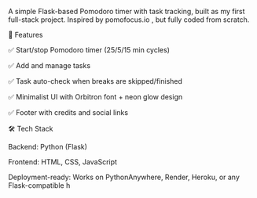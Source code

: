 A simple Flask-based Pomodoro timer with task tracking, built as my first full-stack project. Inspired by pomofocus.io
, but fully coded from scratch.

🚀 Features

✅ Start/stop Pomodoro timer (25/5/15 min cycles)

✅ Add and manage tasks

✅ Task auto-check when breaks are skipped/finished

✅ Minimalist UI with Orbitron font + neon glow design

✅ Footer with credits and social links

🛠️ Tech Stack

Backend: Python (Flask)

Frontend: HTML, CSS, JavaScript

Deployment-ready: Works on PythonAnywhere, Render, Heroku, or any Flask-compatible h
